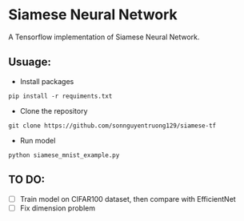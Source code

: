 # Siamese Neural Network
A Tensorflow implementation of Siamese Neural Network.
## Usuage:
- Install packages
```
pip install -r requiments.txt
```
- Clone the repository
```
git clone https://github.com/sonnguyentruong129/siamese-tf
```
- Run model
```
python siamese_mnist_example.py
```
## TO DO:
- [ ] Train model on CIFAR100 dataset, then compare with EfficientNet
- [ ] Fix dimension problem 
